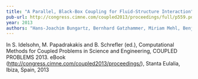 ```yaml
---
title: "A Parallel, Black-Box Coupling for Fluid-Structure Interaction"
pub-url: http://congress.cimne.com/coupled2013/proceedings/full/p559.pdf
year: 2013
authors: "Hans-Joachim Bungartz, Bernhard Gatzhammer, Miriam Mehl, Benjamin Uekermann"
---
```

In S. Idelsohn, M. Papadrakakis and B. Schrefler (ed.), Computational Methods for Coupled Problems in Science and Engineering, COUPLED PROBLEMS 2013. eBook (http://congress.cimne.com/coupled2013/proceedings/), Stanta Eulalia, Ibiza, Spain, 2013
